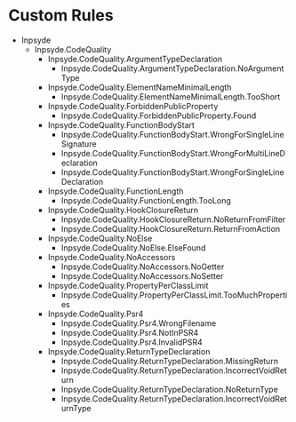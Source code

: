 # Custom Rules

- Inpsyde
    - Inpsyde.CodeQuality
        - Inpsyde.CodeQuality.ArgumentTypeDeclaration
            - Inpsyde.CodeQuality.ArgumentTypeDeclaration.NoArgumentType
        - Inpsyde.CodeQuality.ElementNameMinimalLength
            - Inpsyde.CodeQuality.ElementNameMinimalLength.TooShort
        - Inpsyde.CodeQuality.ForbiddenPublicProperty
            - Inpsyde.CodeQuality.ForbiddenPublicProperty.Found
        - Inpsyde.CodeQuality.FunctionBodyStart
            - Inpsyde.CodeQuality.FunctionBodyStart.WrongForSingleLineSignature
            - Inpsyde.CodeQuality.FunctionBodyStart.WrongForMultiLineDeclaration
            - Inpsyde.CodeQuality.FunctionBodyStart.WrongForSingleLineDeclaration
        - Inpsyde.CodeQuality.FunctionLength
            - Inpsyde.CodeQuality.FunctionLength.TooLong
        - Inpsyde.CodeQuality.HookClosureReturn
            - Inpsyde.CodeQuality.HookClosureReturn.NoReturnFromFilter 
            - Inpsyde.CodeQuality.HookClosureReturn.ReturnFromAction 
        - Inpsyde.CodeQuality.NoElse
            - Inpsyde.CodeQuality.NoElse.ElseFound
        - Inpsyde.CodeQuality.NoAccessors
            - Inpsyde.CodeQuality.NoAccessors.NoGetter
            - Inpsyde.CodeQuality.NoAccessors.NoSetter
        - Inpsyde.CodeQuality.PropertyPerClassLimit
            - Inpsyde.CodeQuality.PropertyPerClassLimit.TooMuchProperties
        - Inpsyde.CodeQuality.Psr4
            - Inpsyde.CodeQuality.Psr4.WrongFilename
            - Inpsyde.CodeQuality.Psr4.NotInPSR4
            - Inpsyde.CodeQuality.Psr4.InvalidPSR4
        - Inpsyde.CodeQuality.ReturnTypeDeclaration
            - Inpsyde.CodeQuality.ReturnTypeDeclaration.MissingReturn
            - Inpsyde.CodeQuality.ReturnTypeDeclaration.IncorrectVoidReturn
            - Inpsyde.CodeQuality.ReturnTypeDeclaration.NoReturnType
            - Inpsyde.CodeQuality.ReturnTypeDeclaration.IncorrectVoidReturnType
